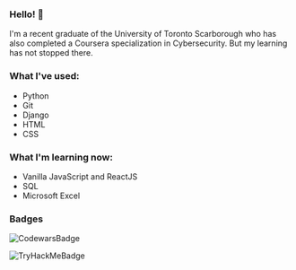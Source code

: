 ### Hello! 👋

<!--
**astrolabesun/astrolabesun** is a ✨ _special_ ✨ repository because its `README.md` (this file) appears on your GitHub profile.

Here are some ideas to get you started:

- 🔭 I’m currently working on ...
- 🌱 I’m currently learning ...
- 👯 I’m looking to collaborate on ...
- 🤔 I’m looking for help with ...
- 💬 Ask me about ...
- 📫 How to reach me: ...
- 😄 Pronouns: ...
- ⚡ Fun fact: ...
-->

I'm a recent graduate of the University of Toronto Scarborough who has also completed a Coursera specialization in Cybersecurity. But my learning has not stopped there.

### What I've used:
* Python
* Git
* Django
* HTML
* CSS

### What I'm learning now:
* Vanilla JavaScript and ReactJS
* SQL
* Microsoft Excel

### Badges
![CodewarsBadge](https://www.codewars.com/users/Saskiase/badges/small)

![TryHackMeBadge](https://tryhackme-badges.s3.amazonaws.com/satjia.png)

